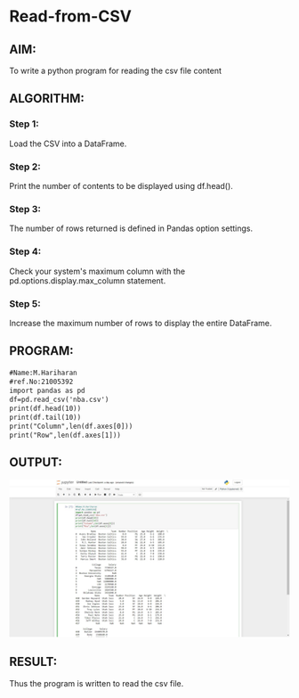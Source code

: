 # Read-from-CSV

## AIM:
To write a python program for reading the csv file content

## ALGORITHM:
### Step 1:
Load the CSV into a DataFrame.

### Step 2:
Print the number of contents to be displayed using df.head().

### Step 3:
The number of rows returned is defined in Pandas option settings.

### Step 4:
Check your system's maximum column with the pd.options.display.max_column statement.

### Step 5:
Increase the maximum number of rows to display the entire DataFrame.

## PROGRAM:
~~~
#Name:M.Hariharan
#ref.No:21005392
import pandas as pd
df=pd.read_csv('nba.csv')
print(df.head(10))
print(df.tail(10))
print("Column",len(df.axes[0]))
print("Row",len(df.axes[1]))
~~~
## OUTPUT:
![output](1.jpg)
## RESULT:
Thus the program is written to read the csv file.

